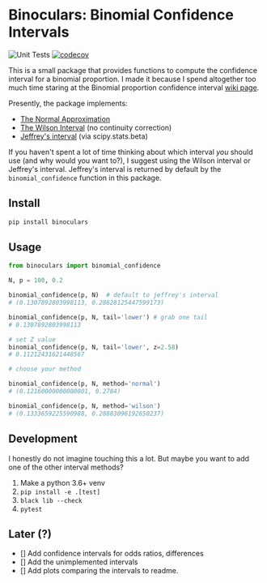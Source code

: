 # Binoculars: Binomial Confidence Intervals

![Unit Tests](https://github.com/nolanbconaway/binoculars/workflows/Unit%20Tests/badge.svg)
[![codecov](https://codecov.io/gh/nolanbconaway/binoculars/branch/main/graph/badge.svg?token=EOH4M3PIYL)](https://codecov.io/gh/nolanbconaway/binoculars)

This is a small package that provides functions to compute the confidence interval for a binomial proportion. I made it because I spend altogether too much time staring at the Binomial proportion confidence interval [wiki page](https://en.wikipedia.org/wiki/Binomial_proportion_confidence_interval).

Presently, the package implements:

- [The Normal Approximation](https://en.wikipedia.org/wiki/Binomial_proportion_confidence_interval#Normal_approximation_interval)
- [The Wilson Interval](https://en.wikipedia.org/wiki/Binomial_proportion_confidence_interval#Wilson_score_interval) (no continuity correction)
- [Jeffrey's interval](https://en.wikipedia.org/wiki/Binomial_proportion_confidence_interval#Jeffreys_interval) (via scipy.stats.beta)

If you haven't spent a lot of time thinking about which interval _you_ should use (and why would you want to?), I suggest using the Wilson interval or Jeffrey's interval. Jeffrey's interval is returned by default by the `binomial_confidence` function in this package.

## Install

```sh
pip install binoculars
```

## Usage

```py
from binoculars import binomial_confidence

N, p = 100, 0.2

binomial_confidence(p, N)  # default to jeffrey's interval
# (0.1307892803998113, 0.28628125447599173)

binomial_confidence(p, N, tail='lower') # grab one tail
# 0.1307892803998113

# set Z value
binomial_confidence(p, N, tail='lower', z=2.58)
# 0.11212431621448567

# choose your method

binomial_confidence(p, N, method='normal')
# (0.12160000000000001, 0.2784)

binomial_confidence(p, N, method='wilson')
# (0.1333659225590988, 0.28883096192650237)
```

## Development

I honestly do not imagine touching this a lot. But maybe you want to add one of the other interval methods?

1. Make a python 3.6+ venv
3. `pip install -e .[test]`
4. `black lib --check`
5. `pytest`

## Later (?)

 - [] Add confidence intervals for odds ratios, differences
 - [] Add the unimplemented intervals
 - [] Add plots comparing the intervals to readme.
